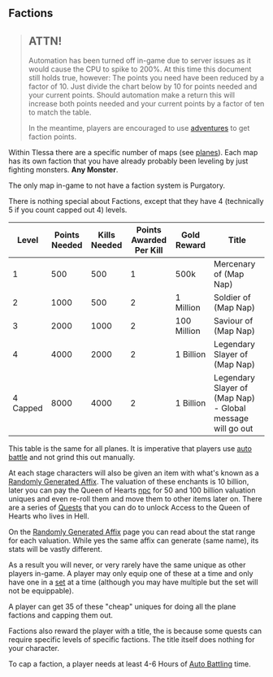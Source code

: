 ## Factions

> ## ATTN!
>
> Automation has been turned off in-game due to server issues as it would cause the CPU to spike to 200%.
> At this time this document still holds true, however: The points you need have been reduced by a factor of 10. Just divide the chart below by
> 10 for points needed and your current points. Should automation make a return this will increase both points needed and your current points by a factor
> of ten to match the table.
>
> In the meantime, players are encouraged to use [adventures](/information/adventure) to get faction points.

Within Tlessa there are a specific number of maps (see [planes](/information/planes)). Each map has its own faction
that you have already probably been leveling by just fighting monsters. **Any Monster**. 

The only map in-game to not have a faction system is Purgatory.

There is nothing special about Factions, except that they have 4 (technically 5 if you count capped out 4) levels.

<table class="table table-bordered">
    <thead>
        <tr>
            <th>Level</th>
            <th>Points Needed</th>
            <th>Kills Needed</th>
            <th>Points Awarded Per Kill</th>
            <th>Gold Reward</th>
            <th>Title</th>
        </tr>
    </thead>
    <tbody>
        <tr>
            <td>1</td>
            <td>500</td>
            <td>500</td>
            <td>1</td>
            <td>500k</td>
            <td>Mercenary of (Map Nap)</td>
        </tr>
        <tr>
            <td>2</td>
            <td>1000</td>
            <td>500</td>
            <td>2</td>
            <td>1 Million</td>
            <td>Soldier of (Map Nap)</td>
        </tr>
        <tr>
            <td>3</td>
            <td>2000</td>
            <td>1000</td>
            <td>2</td>
            <td>100 Million</td>
            <td>Saviour of (Map Nap)</td>
        </tr>
        <tr>
            <td>4</td>
            <td>4000</td>
            <td>2000</td>
            <td>2</td>
            <td>1 Billion</td>
            <td>Legendary Slayer of (Map Nap)</td>
        </tr>
        <tr>
            <td>4 Capped</td>
            <td>8000</td>
            <td>4000</td>
            <td>2</td>
            <td>1 Billion</td>
            <td>Legendary Slayer of (Map Nap) - Global message will go out</td>
        </tr>
    </tbody>
</table>


This table is the same for all planes. It is imperative that players use [auto battle](/information/automation) and not grind this out manually.

At each stage characters will also be given an item with what's known as a [Randomly Generated Affix](/information/random-enchants). The valuation
of these enchants is 10 billion, later you can pay the Queen of Hearts [npc](/information/npcs) for 50 and 100 billion valuation uniques and even re-roll 
them and move them to other items later on. There are a series of [Quests](/information/quests) that you can do to unlock Access to the Queen of Hearts who lives in Hell.

On the [Randomly Generated Affix](/information/random-enchants) page you can read about the stat range for each valuation. While yes the same
affix can generate (same name), its stats will be vastly different. 

As a result you will never, or very rarely have the same unique as other players in-game. A player may only equip one of these at a time and only have one in a
[set](/information/equipment-sets) at a time (although you may have multiple but the set will not be equippable).

A player can get 35 of these "cheap" uniques for doing all the plane factions and capping them out.

Factions also reward the player with a title, the is because some quests can require specific levels of specific factions. The title itself does nothing for your character.

To cap a faction, a player needs at least 4-6 Hours of [Auto Battling](/information/automation) time.

